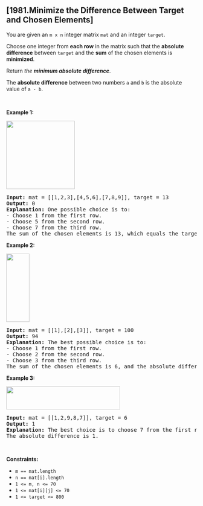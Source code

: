 ## [1981.Minimize the Difference Between Target and Chosen Elements]
<p>You are given an <code>m x n</code> integer matrix <code>mat</code> and an integer <code>target</code>.</p>

<p>Choose one integer from <strong>each row</strong> in the matrix such that the <strong>absolute difference</strong> between <code>target</code> and the <strong>sum</strong> of the chosen elements is <strong>minimized</strong>.</p>

<p>Return <em>the <strong>minimum absolute difference</strong></em>.</p>

<p>The <strong>absolute difference</strong> between two numbers <code>a</code> and <code>b</code> is the absolute value of <code>a - b</code>.</p>

<p>&nbsp;</p>
<p><strong class="example">Example 1:</strong></p>
<img alt="" src="https://assets.leetcode.com/uploads/2021/08/03/matrix1.png" style="width: 181px; height: 181px;" />
<pre>
<strong>Input:</strong> mat = [[1,2,3],[4,5,6],[7,8,9]], target = 13
<strong>Output:</strong> 0
<strong>Explanation:</strong> One possible choice is to:
- Choose 1 from the first row.
- Choose 5 from the second row.
- Choose 7 from the third row.
The sum of the chosen elements is 13, which equals the target, so the absolute difference is 0.
</pre>

<p><strong class="example">Example 2:</strong></p>
<img alt="" src="https://assets.leetcode.com/uploads/2021/08/03/matrix1-1.png" style="width: 61px; height: 181px;" />
<pre>
<strong>Input:</strong> mat = [[1],[2],[3]], target = 100
<strong>Output:</strong> 94
<strong>Explanation:</strong> The best possible choice is to:
- Choose 1 from the first row.
- Choose 2 from the second row.
- Choose 3 from the third row.
The sum of the chosen elements is 6, and the absolute difference is 94.
</pre>

<p><strong class="example">Example 3:</strong></p>
<img alt="" src="https://assets.leetcode.com/uploads/2021/08/03/matrix1-3.png" style="width: 301px; height: 61px;" />
<pre>
<strong>Input:</strong> mat = [[1,2,9,8,7]], target = 6
<strong>Output:</strong> 1
<strong>Explanation:</strong> The best choice is to choose 7 from the first row.
The absolute difference is 1.
</pre>

<p>&nbsp;</p>
<p><strong>Constraints:</strong></p>

<ul>
	<li><code>m == mat.length</code></li>
	<li><code>n == mat[i].length</code></li>
	<li><code>1 &lt;= m, n &lt;= 70</code></li>
	<li><code>1 &lt;= mat[i][j] &lt;= 70</code></li>
	<li><code>1 &lt;= target &lt;= 800</code></li>
</ul>
